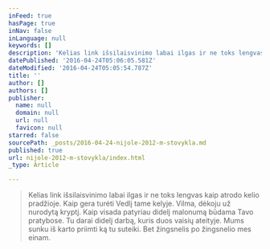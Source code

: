```yaml
---
inFeed: true
hasPage: true
inNav: false
inLanguage: null
keywords: []
description: 'Kelias link išsilaisvinimo labai ilgas ir ne toks lengvas kaip atrodo kelio pradžioje. Kaip gera turėti Vedlį tame kelyje. Vilma, dėkoju už nurodytą kryptį. Kaip visada patyriau didelį malonumą būdama Tavo pratybose. Tu darai didelį darbą, kuris duos vaisių ateityje. Mums sunku iš karto priimti ką tu suteiki. Bet žingsnelis po žingsnelio mes einam.'
datePublished: '2016-04-24T05:06:05.581Z'
dateModified: '2016-04-24T05:05:54.787Z'
title: ''
author: []
authors: []
publisher:
  name: null
  domain: null
  url: null
  favicon: null
starred: false
sourcePath: _posts/2016-04-24-nijole-2012-m-stovykla.md
published: true
url: nijole-2012-m-stovykla/index.html
_type: Article

---
```

> Kelias link išsilaisvinimo labai ilgas ir ne toks lengvas kaip atrodo kelio pradžioje. Kaip gera turėti Vedlį tame kelyje. Vilma, dėkoju už nurodytą kryptį. Kaip visada patyriau didelį malonumą būdama Tavo pratybose. Tu darai didelį darbą, kuris duos vaisių ateityje. Mums sunku iš karto priimti ką tu suteiki. Bet žingsnelis po žingsnelio mes einam.